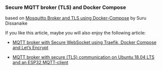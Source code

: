 ### Secure MQTT broker (TLS) and Docker Compose


based on [Mosquitto Broker and TLS using Docker-Compose](https://medium.com/himinds/mqtt-broker-with-secure-tls-and-docker-compose-708a6f483c92) by Suru Dissanaike

If you like this article, maybe you will also enjoy the following article:

* [MQTT broker with Secure WebSocket using Traefik, Docker Compose and Let’s Encrypt](https://medium.com/himinds/mqtt-broker-with-secure-websocket-using-traefik-docker-compose-and-lets-encrypt-2b8e32207555)

* [MQTT broker with secure (TLS) communication on Ubuntu 18.04 LTS and an ESP32 MQTT-client](https://medium.com/himinds/mqtt-broker-with-secure-tls-communication-on-ubuntu-18-04-lts-and-an-esp32-mqtt-client-5c25fd7afe67)